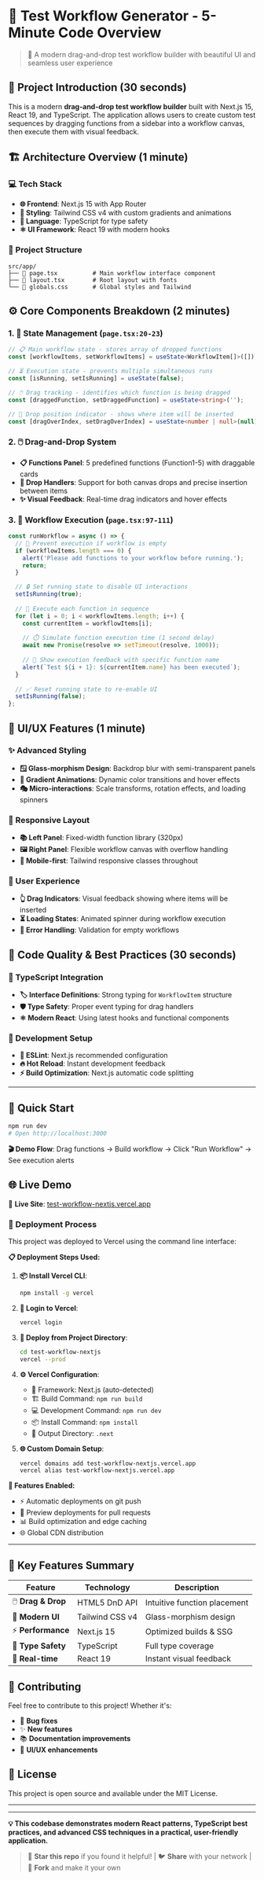 # 🔧 Test Workflow Generator - 5-Minute Code Overview

> 🚀 A modern drag-and-drop test workflow builder with beautiful UI and seamless user experience

## 📖 Project Introduction (30 seconds)
This is a modern **drag-and-drop test workflow builder** built with Next.js 15, React 19, and TypeScript. The application allows users to create custom test sequences by dragging functions from a sidebar into a workflow canvas, then execute them with visual feedback.

## 🏗️ Architecture Overview (1 minute)

### 💻 Tech Stack
- **🌐 Frontend**: Next.js 15 with App Router
- **🎨 Styling**: Tailwind CSS v4 with custom gradients and animations
- **📝 Language**: TypeScript for type safety
- **⚛️ UI Framework**: React 19 with modern hooks

### 📁 Project Structure
```
src/app/
├── 📄 page.tsx          # Main workflow interface component
├── 🎯 layout.tsx        # Root layout with fonts
└── 🎨 globals.css       # Global styles and Tailwind
```

## ⚙️ Core Components Breakdown (2 minutes)

### 1. 🧠 State Management (`page.tsx:20-23`)
```typescript
// 📋 Main workflow state - stores array of dropped functions
const [workflowItems, setWorkflowItems] = useState<WorkflowItem[]>([]);

// ⏳ Execution state - prevents multiple simultaneous runs
const [isRunning, setIsRunning] = useState(false);

// 🖱️ Drag tracking - identifies which function is being dragged
const [draggedFunction, setDraggedFunction] = useState<string>('');

// 📍 Drop position indicator - shows where item will be inserted
const [dragOverIndex, setDragOverIndex] = useState<number | null>(null);
```

### 2. 🖱️ Drag-and-Drop System
- **📋 Functions Panel**: 5 predefined functions (Function1-5) with draggable cards
- **🎯 Drop Handlers**: Support for both canvas drops and precise insertion between items
- **✨ Visual Feedback**: Real-time drag indicators and hover effects

### 3. 🔄 Workflow Execution (`page.tsx:97-111`)
```typescript
const runWorkflow = async () => {
  // 🚫 Prevent execution if workflow is empty
  if (workflowItems.length === 0) {
    alert('Please add functions to your workflow before running.');
    return;
  }

  // 🔒 Set running state to disable UI interactions
  setIsRunning(true);
  
  // 🔄 Execute each function in sequence
  for (let i = 0; i < workflowItems.length; i++) {
    const currentItem = workflowItems[i];
    
    // ⏱️ Simulate function execution time (1 second delay)
    await new Promise(resolve => setTimeout(resolve, 1000));
    
    // 📢 Show execution feedback with specific function name
    alert(`Test ${i + 1}: ${currentItem.name} has been executed`);
  }
  
  // ✅ Reset running state to re-enable UI
  setIsRunning(false);
};
```

## 🎨 UI/UX Features (1 minute)

### ✨ Advanced Styling
- **🪟 Glass-morphism Design**: Backdrop blur with semi-transparent panels
- **🌈 Gradient Animations**: Dynamic color transitions and hover effects
- **🎭 Micro-interactions**: Scale transforms, rotation effects, and loading spinners

### 📱 Responsive Layout
- **📚 Left Panel**: Fixed-width function library (320px)
- **🖼️ Right Panel**: Flexible workflow canvas with overflow handling
- **📲 Mobile-first**: Tailwind responsive classes throughout

### 🎯 User Experience
- **👆 Drag Indicators**: Visual feedback showing where items will be inserted
- **⏳ Loading States**: Animated spinner during workflow execution
- **🚫 Error Handling**: Validation for empty workflows

## 💎 Code Quality & Best Practices (30 seconds)

### 📝 TypeScript Integration
- **🏷️ Interface Definitions**: Strong typing for `WorkflowItem` structure
- **🛡️ Type Safety**: Proper event typing for drag handlers
- **⚛️ Modern React**: Using latest hooks and functional components

### 🔧 Development Setup
- **📏 ESLint**: Next.js recommended configuration
- **🔥 Hot Reload**: Instant development feedback
- **⚡ Build Optimization**: Next.js automatic code splitting

---

## 🚀 Quick Start
```bash
npm run dev
# Open http://localhost:3000
```

**🎬 Demo Flow**: Drag functions → Build workflow → Click "Run Workflow" → See execution alerts

## 🌐 Live Demo

🚀 **Live Site**: [test-workflow-nextjs.vercel.app](https://test-workflow-nextjs.vercel.app)

### 🚀 Deployment Process

This project was deployed to Vercel using the command line interface:

**📋 Deployment Steps Used:**

1. **📦 Install Vercel CLI**:
   ```bash
   npm install -g vercel
   ```

2. **🔐 Login to Vercel**:
   ```bash
   vercel login
   ```

3. **🚀 Deploy from Project Directory**:
   ```bash
   cd test-workflow-nextjs
   vercel --prod
   ```

4. **⚙️ Vercel Configuration**:
   - 🔧 Framework: Next.js (auto-detected)
   - 🏗️ Build Command: `npm run build`
   - 💻 Development Command: `npm run dev`
   - 📦 Install Command: `npm install`
   - 📁 Output Directory: `.next`

5. **🌐 Custom Domain Setup**:
   ```bash
   vercel domains add test-workflow-nextjs.vercel.app
   vercel alias test-workflow-nextjs.vercel.app
   ```

**🎯 Features Enabled:**
- ⚡ Automatic deployments on git push
- 🔄 Preview deployments for pull requests
- 📊 Build optimization and edge caching
- 🌐 Global CDN distribution

---

## 🎯 Key Features Summary

| Feature | Technology | Description |
|---------|------------|-------------|
| 🖱️ **Drag & Drop** | HTML5 DnD API | Intuitive function placement |
| 🎨 **Modern UI** | Tailwind CSS v4 | Glass-morphism design |
| ⚡ **Performance** | Next.js 15 | Optimized builds & SSG |
| 📝 **Type Safety** | TypeScript | Full type coverage |
| 🔄 **Real-time** | React 19 | Instant visual feedback |

## 🤝 Contributing

Feel free to contribute to this project! Whether it's:
- 🐛 **Bug fixes**
- ✨ **New features** 
- 📚 **Documentation improvements**
- 🎨 **UI/UX enhancements**

## 📄 License

This project is open source and available under the MIT License.

---

---

**💡 This codebase demonstrates modern React patterns, TypeScript best practices, and advanced CSS techniques in a practical, user-friendly application.**

> 🌟 **Star this repo** if you found it helpful! | 🐦 **Share** with your network | 📝 **Fork** and make it your own
